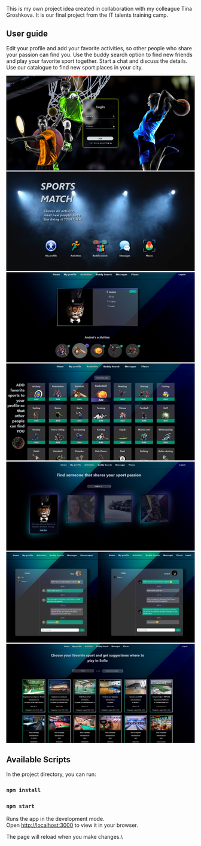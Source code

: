 This is my own project idea created in collaboration with my colleague Tina Groshkova.
It is our final project from the IT talents training camp.

## User guide
Edit your profile and add your favorite activities, so other people who share your passion can find you.
Use the buddy search option to find new friends and play your favorite sport together.
Start a chat and discuss the details.
Use our catalogue to find new sport places in your city.

![loginPhoto](./src/images/loginPage.jpg)
![homePhoto](./src/images/homeScreen.jpg)
![profilePhoto](./src/images/profilePage.jpg)
![activitiesPhoto](./src/images/activitiesPage.jpg)
![buddySearchPhoto](./src/images/buddySearch.jpg)
![chatPhoto](./src/images/chatPage.jpg)
![placesPhoto](./src/images/placesPages.jpg)

## Available Scripts

In the project directory, you can run:

### `npm install`
### `npm start`

Runs the app in the development mode.\
Open [http://localhost:3000](http://localhost:3000) to view it in your browser.

The page will reload when you make changes.\
